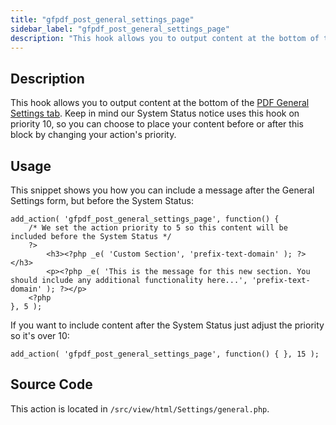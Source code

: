 ```yaml
---
title: "gfpdf_post_general_settings_page"
sidebar_label: "gfpdf_post_general_settings_page"
description: "This hook allows you to output content at the bottom of the PDF General Settings tab. Change the priority to include before or after the System Status."
---
```


## Description 

This hook allows you to output content at the bottom of the [PDF General Settings tab](../../users/global-settings.md#general). Keep in mind our System Status notice uses this hook on priority 10, so you can choose to place your content before or after this block by changing your action's priority.

## Usage 

This snippet shows you how you can include a message after the General Settings form, but before the System Status:

```
add_action( 'gfpdf_post_general_settings_page', function() {
	/* We set the action priority to 5 so this content will be included before the System Status */
	?>
		<h3><?php _e( 'Custom Section', 'prefix-text-domain' ); ?></h3>
		<p><?php _e( 'This is the message for this new section. You should include any additional functionality here...', 'prefix-text-domain' ); ?></p>
	<?php
}, 5 );
```

If you want to include content after the System Status just adjust the priority so it's over 10:

```
add_action( 'gfpdf_post_general_settings_page', function() { }, 15 );
```


## Source Code 

This action is located in `/src/view/html/Settings/general.php`.